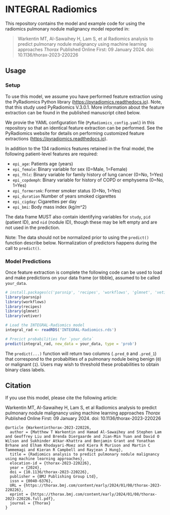 # INTEGRAL Radiomics

This repository contains the model and example code for using the radiomics pulmonary nodule malignancy model reported in:

> Warkentin MT, Al-Sawaihey H, Lam S, et al Radiomics analysis to predict pulmonary nodule malignancy using machine learning approaches _Thorax_ Published Online First: 09 January 2024. doi: 10.1136/thorax-2023-220226

## Usage

### Setup

To use this model, we assume you have performed feature extraction using the PyRadiomics Python library (<https://pyradiomics.readthedocs.io>). Note, that this study used PyRadiomics V.3.0.1. More information about the feature extraction can be found in the published manuscript cited below.

We provie the YAML configuration file (`PyRadiomics_config.yaml`) in this repository so that an identical feature extraction can be performed. See the PyRadiomics website for details on performing customized feature extractions (<https://pyradiomics.readthedocs.io>).

In addition to the 134 radiomics features retained in the final model, the following patient-level features are required:

- `epi_age`: Patients age (years)
- `epi_female`: Binary variable for sex (0=Male, 1=Female)
- `epi_fhlc`: Binary variable for family history of lung cancer (0=No, 1=Yes)
- `epi_copdemph`: Binary variable for history of COPD or emphysema (0=No, 1=Yes)
- `epi_formersmk`: Former smoker status (0=No, 1=Yes)
- `epi_duration` Number of years smoked cigarettes
- `epi_cigday`: Cigarettes per day
- `epi_bmi`: Body mass index (kg/m^2)

The data frame MUST also contain identifying variables for `study`, `pid` (patient ID), and `nid` (nodule ID), though these may be left empty and are not used in the prediction.

Note: The data should not be normalized prior to using the `predict()` function describe below. Normalization of predictors happens during the call to `predict()`.

### Model Predictions

Once feature extraction is complete the following code can be used to load and make predictions on your data frame (or tibble), assumed to be called `your_data`. 

```r
# install.packages(c('parsnip', 'recipes', 'workflows', 'glmnet', 'vetiver'))
library(parsnip)
library(workflows)
library(recipes)
library(glmnet)
library(vetiver)

# Load the INTEGRAL-Radiomics model
integral_rad <- readRDS('INTEGRAL-Radiomics.rds')

# Precict probabilities for `your_data`
predict(integral_rad, new_data = your_data, type = 'prob')
```

The `predict(...)` function will return two columns (`.pred_0` and `.pred_1`) that correspond to the probabilties of a pulmonary nodule being benign (`0`) or malignant (`1`). Users may wish to threshold these probabilities to obtain binary class labels.

## Citation

If you use this model, please cite the following article:

Warkentin MT, Al-Sawaihey H, Lam S, et al Radiomics analysis to predict pulmonary nodule malignancy using machine learning approaches _Thorax_ Published Online First: 09 January 2024. doi: 10.1136/thorax-2023-220226

```
@article {Warkentinthorax-2023-220226,
  author = {Matthew T Warkentin and Hamad Al-Sawaihey and Stephen Lam and Geoffrey Liu and Brenda Diergaarde and Jian-Min Yuan and David O Wilson and Sukhinder Atkar-Khattra and Benjamin Grant and Yonathan Brhane and Elham Khodayari-Moez and Kiera R Murison and Martin C Tammemagi and Kieran R Campbell and Rayjean J Hung},
  title = {Radiomics analysis to predict pulmonary nodule malignancy using machine learning approaches},
  elocation-id = {thorax-2023-220226},
  year = {2024},
  doi = {10.1136/thorax-2023-220226},
  publisher = {BMJ Publishing Group Ltd},
  issn = {0040-6376},
  URL = {https://thorax.bmj.com/content/early/2024/01/08/thorax-2023-220226},
  eprint = {https://thorax.bmj.com/content/early/2024/01/08/thorax-2023-220226.full.pdf},
  journal = {Thorax}
}
```
